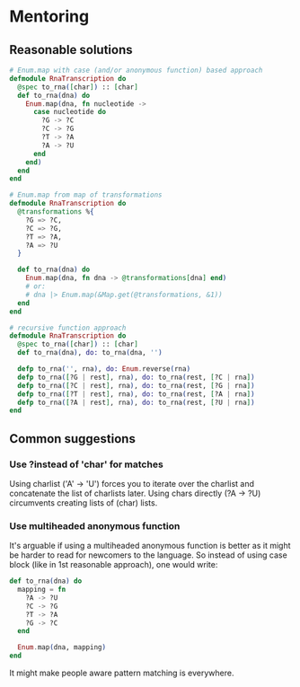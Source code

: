 # Mentoring

## Reasonable solutions

```elixir
# Enum.map with case (and/or anonymous function) based approach
defmodule RnaTranscription do
  @spec to_rna([char]) :: [char]
  def to_rna(dna) do
    Enum.map(dna, fn nucleotide ->
      case nucleotide do
        ?G -> ?C
        ?C -> ?G
        ?T -> ?A
        ?A -> ?U
      end
    end)
  end
end
```

```elixir
# Enum.map from map of transformations
defmodule RnaTranscription do
  @transformations %{
    ?G => ?C,
    ?C => ?G,
    ?T => ?A,
    ?A => ?U
  }

  def to_rna(dna) do
    Enum.map(dna, fn dna -> @transformations[dna] end)
    # or:
    # dna |> Enum.map(&Map.get(@transformations, &1))
  end
end
```


```elixir
# recursive function approach
defmodule RnaTranscription do
  @spec to_rna([char]) :: [char]
  def to_rna(dna), do: to_rna(dna, '')

  defp to_rna('', rna), do: Enum.reverse(rna)
  defp to_rna([?G | rest], rna), do: to_rna(rest, [?C | rna])
  defp to_rna([?C | rest], rna), do: to_rna(rest, [?G | rna])
  defp to_rna([?T | rest], rna), do: to_rna(rest, [?A | rna])
  defp to_rna([?A | rest], rna), do: to_rna(rest, [?U | rna])
end
```

## Common suggestions

### Use ?instead of 'char' for matches

Using charlist ('A' -> 'U') forces you to iterate over the charlist and concatenate the list of charlists later. Using chars directly (?A -> ?U) circumvents creating lists of (char) lists.

### Use multiheaded anonymous function

It's arguable if using a multiheaded anonymous function is better as it might be harder to read for newcomers to the language. So instead of using case block (like in 1st reasonable approach), one would write:

```elixir
def to_rna(dna) do
  mapping = fn
    ?A -> ?U
    ?C -> ?G
    ?T -> ?A
    ?G -> ?C
  end

  Enum.map(dna, mapping)
end
```

It might make people aware pattern matching is everywhere.
